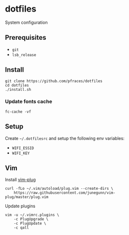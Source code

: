 dotfiles
========

System configuration

Prerequisites
-------------

*   `git`
*   `lsb_release`

Install
-------

    git clone https://github.com/pfraces/dotfiles
    cd dotfiles
    ./install.sh

### Update fonts cache

    fc-cache -vf

Setup
-----

Create `~/.dotfilesrc` and setup the following env variables:

*   `WIFI_ESSID`
*   `WIFI_KEY`

Vim
---

Install [vim-plug](https://github.com/junegunn/vim-plug)

    curl -fLo ~/.vim/autoload/plug.vim --create-dirs \
        https://raw.githubusercontent.com/junegunn/vim-plug/master/plug.vim

Update plugins

    vim -u ~/.vimrc.plugins \
        -c PlugUpgrade \
        -c PlugUpdate \
        -c qall
